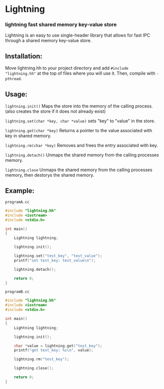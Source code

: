 # Lightning
### lightning fast shared memory key-value store
Lightning is an easy to use single-header library that allows for fast IPC through a shared memory key-value store.

## Installation:
Move lightning.hh to your project directory and add
``
#include "lightning.hh"
``
at the top of files where you will use it.
Then, compile with ``-pthread``.


## Usage:
``lightning.init()`` Maps the store into the memory of the calling process. (also creates the store if it does not already exist)

``lightning.set(char *key, char *value)`` sets "key" to "value" in the store.

``lightning.get(char *key)`` Returns a pointer to the value associated with key in shared memory.

``lightning.rm(char *key)`` Removes and frees the entry associated with key.

``lightning.detach()`` Unmaps the shared memory from the calling processes memory.

``lightning.close`` Unmaps the shared memory from the calling processes memory, then destorys the shared memory.


## Example:
``programA.cc``
```c++
#include "lightning.hh"
#include <iostream>
#include <stdio.h>

int main()
{
    Lightning lightning;

    lightning.init();

    lightning.set("test_key", "test_value");
    printf("set test_key: test_value\n");

    lightning.detach();

    return 0;
}
```
``programB.cc``
```c++
#include "lightning.hh"
#include <iostream>
#include <stdio.h>

int main()
{
    Lightning lightning;

    lightning.init();

    char *value = lightning.get("test_key");
    printf("get test_key: %s\n", value);

    lightning.rm("test_key");

    lightning.close();

    return 0;
}
```
